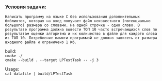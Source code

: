 ### Условия задачи:
  
`Написать программу на языке C без использования дополнительных библиотек, которая на вход получает файл неизвестного (потенциально большого) размера со словами. На одной строчке - одно слово. В результате программа должна вывести ТОП 10 часто встречающихся слов по результатам оценки алгоритма и их количество в файле для каждого слова из ТОП 10. Потребление памяти программой не должно зависеть от размера входного файла и ограничено 1 Кб.`

build:  
`cmake ./`  
`cmake --build . --target LPTestTask -- -j 3`

Usage:   
`cat datafile | build/LPTestTask`
